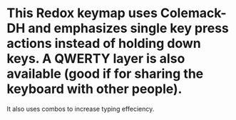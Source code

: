 # This Redox keymap uses Colemack-DH and emphasizes single key press actions instead of holding down keys. A QWERTY layer is also available (good if for sharing the keyboard with other people).

It also uses combos to increase typing effeciency.
